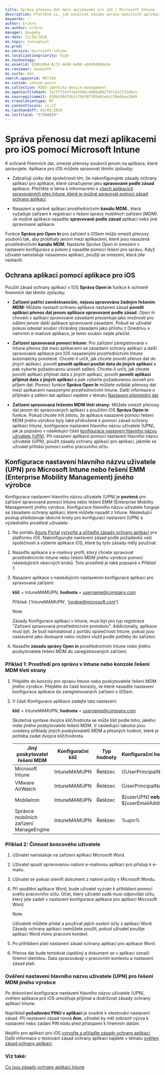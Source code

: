 ```yaml
---
title: Správa přenosu dat mezi aplikacemi pro iOS | Microsoft Intune
description: Přečtěte si, jak používat zásady správy mobilních aplikací v Microsoft Intune ke správě přenosů dat mezi aplikacemi.
keywords: ''
author: Erikre
ms.author: erikre
manager: dougeby
ms.date: 11/28/2018
ms.topic: conceptual
ms.prod: ''
ms.service: microsoft-intune
ms.localizationpriority: high
ms.technology: ''
ms.assetid: d10b2d64-8c72-4e9b-bd06-ab9d9486ba5e
ms.reviewer: aanavath
ms.suite: ems
search.appverid: MET150
ms.custom: intune-azure
ms.collection: M365-identity-device-management
ms.openlocfilehash: 7a7fff1eff4aa59dbcd986a08279fc632f35d9ce
ms.sourcegitcommit: 430b290474b11f9df87785b01edc178e6bae2049
ms.translationtype: MT
ms.contentlocale: cs-CZ
ms.lasthandoff: 03/05/2019
ms.locfileid: "57394829"
---
```

# <a name="how-to-manage-data-transfer-between-ios-apps-in-microsoft-intune"></a>Správa přenosu dat mezi aplikacemi pro iOS pomocí Microsoft Intune

K ochraně firemních dat, omezte přenosy souborů jenom na aplikace, které spravujete. Aplikace pro iOS můžete spravovat těmito způsoby:

-   Zabraňují úniku dat společnosti tím, že nakonfigurujete zásady ochrany aplikací pro aplikace, které označujeme jako **spravované podle zásad** aplikace. Přečtěte si téma s informacemi o [všech aplikacích spravovaných přes Intune, které je možné spravovat pomocí zásad ochrany aplikací](https://www.microsoft.com/cloud-platform/microsoft-intune-apps).

-   Nasazení a správě aplikací prostřednictvím **kanálu MDM.**, která vyžaduje zařízení k registraci v řešení správy mobilních zařízení (MDM). Je možné aplikace nasadíte **spravované podle zásad** aplikací nebo jiné spravované aplikace.

Funkce **Správa pro Open In** pro zařízení s iOSem může omezit přenosy souborů tak, aby probíhaly jenom mezi aplikacemi, které jsou nasazená prostřednictvím **kanálu MDM**. Nastavte *Správa Open in* omezení v nastavení konfigurace a potom ji nasadíte pomocí řešení pro správu.  Když uživatel nainstaluje nasazenou aplikaci, použijí se omezení, která jste nastavili.

##  <a name="use-app-protection-with-ios-apps"></a>Ochrana aplikací pomocí aplikace pro iOS
Použití zásad ochrany aplikací v IOS **Správa Open in** funkce k ochraně firemních dat těmito způsoby:

-   **Zařízení patřící zaměstnancům, nejsou spravována žádným řešením MDM:** Můžete nastavit ochranu aplikace nastavení zásad **povolit aplikaci přenos dat jenom aplikace spravované podle zásad**. *Open In* chování v aplikaci spravované zásadami prezentuje jako možnosti pro sdílení jenom další aplikace spravované zásadami. Pokud se uživatel pokusí odeslat soubor chráněný zásadami jako přílohu z Onedrivu v nativním e-mailové aplikace, je tento soubor nejde přečíst.

-   **Zařízení spravovaná pomocí Intune:** Pro zařízení zaregistrovaná v Intune přenos dat mezi aplikacemi se zásadami ochrany aplikací a další spravované aplikace pro iOS nasazenými prostřednictvím Intune automaticky povolené. Chcete-li určit, jak chcete povolit přenos dat do jiných aplikací, povolit **povolit aplikaci posílat data do jiných aplikací** a pak vyberte požadovanou úroveň sdílení. Chcete-li určit, jak chcete povolit aplikaci přijímat data z jiných aplikací, povolit **povolit aplikaci přijímat data z jiných aplikací** a pak vyberte požadovanou úroveň pro příjem dat. Pomocí funkce **Správa Open In** můžete ovládat přenosy dat mezi aplikacemi nasazenými prostřednictvím Intune. Další informace o přijímání a sdílení dat aplikací najdete v tématu [Nastavení přemístění dat](app-protection-policy-settings-ios.md#data-protection).   

-   **Zařízení spravovaná řešením MDM třetí strany:** Můžete omezit přenosy dat jenom do spravovaných aplikací s použitím iOS **Správa Open in** funkce.
Pokud chcete mít jistotu, že aplikace nasazené pomocí řešení MDM jiného výrobce byly také přidružené k pomocí zásad ochrany aplikací Intune, konfigurace nastavení hlavního názvu uživatele (UPN), jak je popsáno v následující části [konfigurace nastavení hlavního názvu uživatele (UPN)](#configure-user-upn-setting-for-microsoft-intune-or-third-party-emm). Při nasazení aplikace pomocí nastavení hlavního názvu uživatele (UPN), použít zásady ochrany aplikací pro aplikaci, jakmile se uživatel přihlásí pomocí svého pracovního účtu.

## <a name="configure-user-upn-setting-for-microsoft-intune-or-third-party-emm"></a>Konfigurace nastavení hlavního názvu uživatele (UPN) pro Microsoft Intune nebo řešení EMM (Enterprise Mobility Management) jiného výrobce
Konfigurace nastavení hlavního názvu uživatele (UPN) je **povinná** pro zařízení spravovaná pomocí Intune nebo řešení EMM (Enterprise Mobility Management) jiného výrobce. Konfigurace hlavního názvu uživatele funguje se zásadami ochrany aplikací, které můžete nasadit z Intune. Následující postup představuje obecné kroky pro konfiguraci nastavení (UPN) a výsledného prostředí uživatele:

1.  Na portálu [Azure Portal](https://portal.azure.com) [vytvořte a přiřaďte zásady ochrany aplikací](app-protection-policies.md) pro platformu iOS. Nakonfigurujte nastavení zásad podle požadavků vaší společnosti a vyberte aplikace iOS, které by tyto zásady měly používat.

2.  Nasaďte aplikace a e-mailový profil, který chcete spravovat prostřednictvím Intune nebo řešení MDM jiného výrobce pomocí následujících obecných kroků. Toto prostředí je také popsaná v *Příklad 1*.

3.  Nasazení aplikace s následujícím nastavením konfigurace aplikací pro spravovaná zařízení:

      **klíč** = IntuneMAMUPN, **hodnota** = <username@company.com>

      Příklad: [‘IntuneMAMUPN’, ‘jondoe@microsoft.com’]
      
       > [!NOTE]
       > Zásady Konfigurace aplikací v Intune, musí být pro typ registrace "Zařízení spravovaná prostřednictvím protokolu".
       > Addicionally, aplikace musí být, že buď nainstalovat z portálu společnosti Intune, pokud jsou nastavené jako dostupné nebo vložení vložil podle potřeby do zařízení. 

4.  Nasaďte **zásadu správy Open in** prostřednictvím Intune nebo jiného poskytovatele řešení MDM do zaregistrovaných zařízení.


### <a name="example-1-admin-experience-in-intune-or-third-party-mdm-console"></a>Příklad 1: Prostředí pro správu v Intune nebo konzole řešení MDM třetí strany

1. Přejděte do konzoly pro správu Intune nebo poskytovatele řešení MDM jiného výrobce. Přejděte do části konzoly, ve které nasadíte nastavení konfigurace aplikace do zaregistrovaných zařízení s iOSem.

2. V části Konfigurace aplikace zadejte tato nastavení:

   **klíč** = IntuneMAMUPN, **hodnota** = <username@company.com>

   Skutečná syntaxe dvojice klíč/hodnota se může lišit podle toho, jakého máte jiného poskytovatele řešení MDM. V následující tabulce jsou uvedeny příklady jiných poskytovatelů MDM a přesných hodnot, které je potřeba zadat dvojice klíč/hodnota.

   |Jiný poskytovatel řešení MDM| Konfigurační klíč | Typ hodnoty | Konfigurační hodnota|
   | ------- | ---- | ---- | ---- |
   |Microsoft Intune| IntuneMAMUPN | Řetězec | {{UserPrincipalName}}|
   |VMware AirWatch| IntuneMAMUPN | Řetězec | {UserPrincipalName}|
   |MobileIron | IntuneMAMUPN | Řetězec | ${userUPN} **nebo** ${userEmailAddress} |
   |Správce mobilních zařízení ManageEngine | IntuneMAMUPN | Řetězec | %upn% |


### <a name="example-2-end-user-experience"></a>Příklad 2: Činnost koncového uživatele

1.  Uživatel nainstaluje na zařízení aplikaci Microsoft Word.

2.  Uživatel spustí spravovanou nativní e-mailovou aplikaci pro přístup k e-mailu.

3.  Uživatel se pokusí otevřít dokument z nativní pošty v Microsoft Wordu.

4.  Při spuštění aplikace Word, bude uživatel vyzván k přihlášení pomocí svého pracovního účtu. Účet, který uživatel zadá musí odpovídat účtu, který jste zadali v nastavení konfigurace aplikace pro aplikaci Microsoft Word.

    > [!NOTE]
    > Uživatele můžete přidat a používat jejich osobní účty s aplikací Word. Zásady ochrany aplikací nemůžete použít, pokud uživatel použije aplikaci Word mimo pracovní kontext. 

5.  Po přihlášení platí nastavení zásad ochrany aplikací pro aplikace Word.

6.  Přenos dat bude tentokrát úspěšný a dokument se v aplikaci označí firemní identitou.  Data zpracovávají v pracovním kontextu a nastavení zásad platí. 

### <a name="validate-user-upn-setting-for-third-party-emm"></a>Ověření nastavení hlavního názvu uživatele (UPN) pro řešení MDM jiného výrobce

Po dokončení konfigurace nastavení hlavního názvu uživatele (UPN), ověření aplikace pro iOS umožňuje přijímat a dodržovat zásady ochrany aplikací Intune.

Například **požadování PINU v aplikaci** je snadné k otestování nastavení zásad. Při nastavení zásad rovná **Ano**, uživatel by měl zobrazit výzva k nastavení nebo zadání PIN kódu před přístupem k firemním datům.

Nejdřív pro aplikaci pro iOS [vytvořte a přiřaďte zásady ochrany aplikací](app-protection-policies.md). Další informace o testování zásad ochrany aplikací najdete v tématu [ověření zásad ochrany aplikací](app-protection-policies-validate.md).


### <a name="see-also"></a>Viz také:
[Co jsou zásady ochrany aplikací Intune](app-protection-policy.md)
